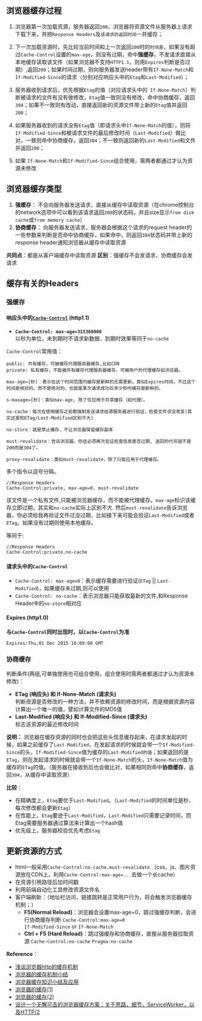 ## 浏览器缓存过程
1. 浏览器第一次加载资源，服务器返回`200`，浏览器将资源文件从服务器上请求下载下来，并把`Response Headers`及`该请求的返回时间`一并缓存；

2. 下一次加载资源时，先比较当前时间和上一次返回`200`时的`时间差`，如果没有超过`Cache-Control`设置的`max-age`，则没有过期，命中**强缓存**，不发请求直接从本地缓存读取该文件（如果浏览器不支持`HTTP1.1`，则用`Expires`判断是否过期）,返回`200`；如果时间过期，则向服务器发送header带有`If-None-Match`和`If-Modified-Since`的请求（分别对应响应头中的`Etag`和`Last-Modified`）；

3. 服务器收到请求后，优先根据`Etag`的值（对应请求头中的` If-None-Match`）判断被请求的文件有没有做修改，`Etag`值一致则没有修改，命中协商缓存，返回`304`；如果不一致则有改动，直接返回新的资源文件带上新的`Etag`值并返回`200`；

4. 如果服务器收到的请求没有`Etag`值（即请求头中`If-None-Match`的值），则将`If-Modified-Since`和被请求文件的最后修改时间（`Last-Modified`）做比对，一致则命中协商缓存，返回`304`；不一致则返回新的`Last-Modified`和文件并返回`200`；

5. 如果 `If-None-Match`和`If-Modified-Since`组合使用，需两者都通过才认为资源未修改

## 浏览器缓存类型
1. **强缓存**：
    不会向服务器发送请求，直接从缓存中读取资源（在chrome控制台的network选项中可以看到该请求返回`200`的状态码，并且size显示`from disk cache`或`from memory cache`）
2. **协商缓存**：
    向服务器发送请求，服务器会根据这个请求的request header的一些参数来判断是否命中协商缓存，如果命中，则返回`304`状态码并带上新的response header通知浏览器从缓存中读取资源

**共同点**：都是从客户端缓存中读取资源
**区别**：强缓存不会发请求，协商缓存会发请求

## 缓存有关的Headers
### 强缓存
####  响应头中的[`Cache-Control`](https://developer.mozilla.org/zh-CN/docs/Web/HTTP/Headers/Cache-Control) (http1.1)

- **`Cache-Control: max-age=315360000`**  
以秒为单位，未到期时不请求新数据，到期时效果等同于`no-cache`  

`Cache-Control`常用值：
```
public: 共有缓存，可被缓存代理服务器缓存,比如CDN
private: 私有缓存，不能被共有缓存代理服务器缓存，可被用户的代理缓存如浏览器。

max-age=[秒]：表示在这个时间范围内缓存是新鲜的无需更新。类似Expires时间，不过这个时间是相对的，而不是绝对的。也就是某次请求成功后多少秒内缓存是新鲜的。

s-maxage=[秒]：类似max-age, 除了仅应用于共享缓存（如代理）。

no-cache：每次在使用缓存之前都强制发送请求给源服务器进行验证，检查文件该没改变(其实这里和ETag/Last-Modified区别不大)

no-store：就是禁止缓存，不让浏览器保留缓存副本

must-revalidate：告诉浏览器，你这必须再次验证检查信息是否过期, 返回的代号就不是200而是304了。

proxy-revalidate：类似must-revalidate，除了只能应用于代理缓存。
```

多个指令以逗号分隔。

```
//Response Headers
Cache-Control:private, max-age=0, must-revalidate
```

该文件是一个私有文件,只能被浏览器缓存，而不能被代理缓存。`max-age`标识该缓存立即过期，其实和`no-cache`实际上区别不大. 然后`must-revalidate`告诉浏览器，你必须给我再验证文件过没过期，比如接下来可能会验证`Last-Modified`或者`ETag`。如果没有过期则使用本地缓存。

等同于:

```
//Response Headers
Cache-Control:private,no-cache
```


#### 请求头中的`Cache-Control`
- `Cache-Control: max-age=0`：表示缓存需要进行验证(`ETag` || `Last-Modified`)，如果缓存未过期,则可以使用
- `Cache-Control: no-cache`：表示浏览器只能获取最新的文件,和Response Header中的`no-store`相对应


#### Expires (http1.0)
**与`Cache-Control`同时出现时，以`Cache-Control`为准**

`Expires:Thu,01 Dec 2015 16:00:00 GMT`

### 协商缓存
判断条件(两组,可单独使用也可组合使用，组合使用时需两者都通过才认为资源未修改)：

- **ETag (响应头) 和 If-None-Match (请求头)**  
判断资源是否修改的一种方法，并不依赖资源的修改时间，而是根据资源内容计算出一个唯一的值，譬如计算文件的MD5值
- **Last-Modified (响应头)  和 If-Modified-Since (请求头)**  
标志该资源的最近修改时间  

**说明：** 浏览器在缓存资源的同时也会把这些头信息缓存起来，在请求发起的时候，如果之前缓存了`Last-Modified`，在发起请求的时候就会带一个`If-Modified-Since`的头，`If-Modified-Since`值为缓存的`Last-Modified的值`；如果返回的是`ETag`，则在发起请求的时候就会带一个`If-None-Match`的头，`If-None-Match`值为缓存的`ETag`的值。（服务器在接收到后也会做比对，如果相同则命中**协商缓存**，返回`304`，从缓存中读取资源）

**比较**：
- 在精确度上，`Etag`要优于`Last-Modified`。（`Last-Modified`的时间单位是秒，每次修改都会更新`Etag`）
- 在性能上，`Etag`要逊于`Last-Modified`，`Last-Modified`只需要记录时间，而Etag需要服务器通过算法来计算出一个hash值
- 优先级上，服务器校验优先考虑`Etag`

## 更新资源的方式
- html一般采用`Cache-Control:no-cache,must-revalidate`
（css、js、图片资源放在CDN上，利用`Cache-Control:max-age=...`去做一个长cache）
- 在资源引用路径后加时间戳
- 利用前端自动化工具修改资源文件名
- 客户端刷新：（地址栏访问，链接跳转是正常用户行为，将会触发浏览器缓存机制；）
    - **F5(Normal Reload)**：浏览器会设置max-age=0，跳过强缓存判断，会进行协商缓存判断
    `Cache-Control:max-age=0`    
    `If-Modified-Since` or `If-None-Match`   
    - **Ctrl + F5 (Hard Reload)**：跳过强缓存和协商缓存，直接从服务器拉取资源
    `Cache-Control:no-cache`
    `Pragma:no-cache`


**Reference**：
- [浅谈浏览器http的缓存机制](http://www.cnblogs.com/vajoy/p/5341664.html)
- [浏览器的缓存机制小结](https://github.com/chenjiangsong/blog/issues/1)
- [浏览器缓存知识小结及应用](http://www.cnblogs.com/lyzg/p/5125934.html)
- [浏览器的缓存(1)](https://segmentfault.com/a/1190000004486640)
- [浏览器的缓存(2)](https://segmentfault.com/a/1190000004486660)
- [设计一个无懈可击的浏览器缓存方案：关于思路，细节，ServiceWorker，以及HTTP/2](https://zhuanlan.zhihu.com/p/28113197)
